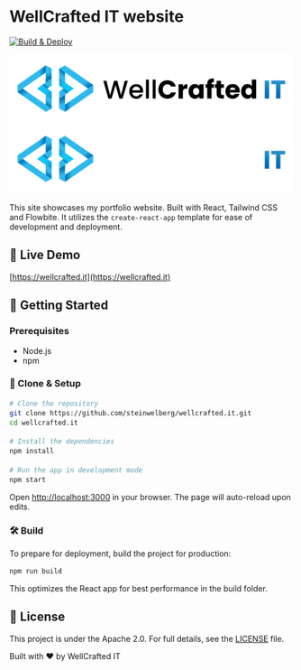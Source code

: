 # WellCrafted IT website

[![Build & Deploy](https://github.com/wellcrafted-it/wellcrafted-it.github.io/actions/workflows/main.yml/badge.svg)](https://github.com/wellcrafted-it/wellcrafted-it.github.io/actions/workflows/main.yml)

![WellCrafted IT Logo](./src/assets/logo-light.svg#gh-light-mode-only#gh-light-mode-only)
![WellCrafted IT Logo](./src/assets/logo-dark.svg#gh-light-mode-only#gh-dark-mode-only)

This site showcases my portfolio website. Built with React, Tailwind CSS and Flowbite. It utilizes the `create-react-app` template for ease of development and deployment.

## 🔗 Live Demo

[https://wellcrafted.it](https://wellcrafted.it)

## 🚀 Getting Started

### Prerequisites

- Node.js
- npm

### 💾 Clone & Setup

```bash
# Clone the repository
git clone https://github.com/steinwelberg/wellcrafted.it.git
cd wellcrafted.it

# Install the dependencies
npm install

# Run the app in development mode
npm start
```

Open [http://localhost:3000](http://localhost:3000) in your browser. The page will auto-reload upon edits.

### 🛠️ Build

To prepare for deployment, build the project for production:

```bash
npm run build
```

This optimizes the React app for best performance in the build folder.

## 📝 License

This project is under the Apache 2.0. For full details, see the [LICENSE](/LICENSE) file.

Built with ❤️ by WellCrafted IT

